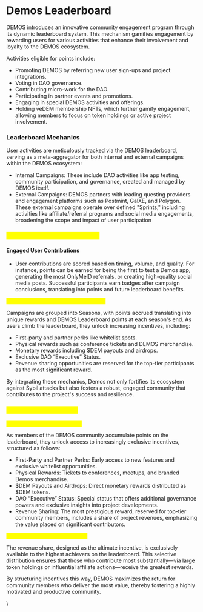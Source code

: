 # Demos Leaderboard

DEMOS introduces an innovative community engagement program through its dynamic leaderboard system. This mechanism gamifies engagement by rewarding users for various activities that enhance their involvement and loyalty to the DEMOS ecosystem.

Activities eligible for points include:

* Promoting DEMOS by referring new user sign-ups and project integrations.
* Voting in DAO governance.
* Contributing micro-work for the DAO.
* Participating in partner events and promotions.
* Engaging in special DEMOS activities and offerings.
* Holding veDEM membership NFTs, which further gamify engagement, allowing members to focus on token holdings or active project involvement.

### Leaderboard Mechanics

User activities are meticulously tracked via the DEMOS leaderboard, serving as a meta-aggregator for both internal and external campaigns within the DEMOS ecosystem:

* Internal Campaigns: These include DAO activities like app testing, community participation, and governance, created and managed by DEMOS itself.
* External Campaigns: DEMOS partners with leading questing providers and engagement platforms such as Postmint, GalXE, and Polygon. These external campaigns operate over defined "Sprints," including activities like affiliate/referral programs and social media engagements, broadening the scope and impact of user participation

### <mark style="color:yellow;">**Reward Structures and Criteria**</mark>

#### Engaged User Contributions

* User contributions are scored based on timing, volume, and quality. For instance, points can be earned for being the first to test a Demos app, generating the most OnlyMeID referrals, or creating high-quality social media posts. Successful participants earn badges after campaign conclusions, translating into points and future leaderboard benefits.

<mark style="color:yellow;">**Seasonal Competitions and Incentives**</mark>

Campaigns are grouped into Seasons, with points accrued translating into unique rewards and DEMOS Leaderboard points at each season's end. As users climb the leaderboard, they unlock increasing incentives, including:

* First-party and partner perks like whitelist spots.
* Physical rewards such as conference tickets and DEMOS merchandise.
* Monetary rewards including $DEM payouts and airdrops.
* Exclusive DAO “Executive” Status.
* Revenue sharing opportunities are reserved for the top-tier participants as the most significant reward.

By integrating these mechanics, Demos not only fortifies its ecosystem against Sybil attacks but also fosters a robust, engaged community that contributes to the project's success and resilience.

### &#x20;<mark style="color:yellow;">Leaderboard Incentives</mark>

<mark style="color:yellow;">**Progressive Rewards System**</mark>

As members of the DEMOS community accumulate points on the leaderboard, they unlock access to increasingly exclusive incentives, structured as follows:

* First-Party and Partner Perks: Early access to new features and exclusive whitelist opportunities.
* Physical Rewards: Tickets to conferences, meetups, and branded Demos merchandise.
* $DEM Payouts and Airdrops: Direct monetary rewards distributed as $DEM tokens.
* DAO “Executive” Status: Special status that offers additional governance powers and exclusive insights into project developments.
* Revenue Sharing: The most prestigious reward, reserved for top-tier community members, includes a share of project revenues, emphasizing the value placed on significant contributors.

<mark style="color:yellow;">**Top-Heavy Reward Distribution**</mark>

The revenue share, designed as the ultimate incentive, is exclusively available to the highest achievers on the leaderboard. This selective distribution ensures that those who contribute most substantially—via large token holdings or influential affiliate actions—receive the greatest rewards.

By structuring incentives this way, DEMOS maximizes the return for community members who deliver the most value, thereby fostering a highly motivated and productive community.

\

